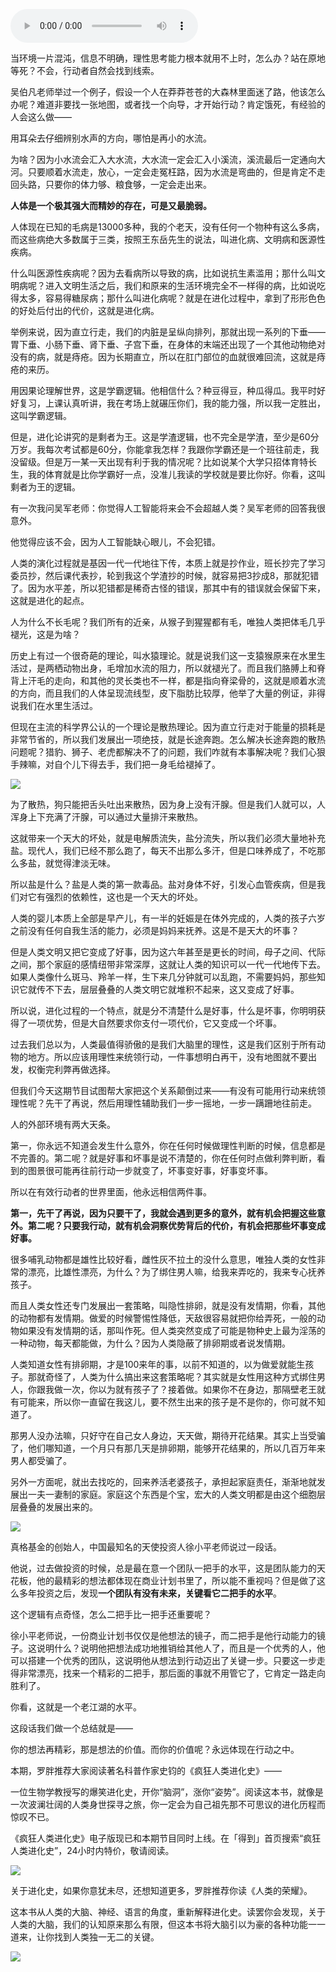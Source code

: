 <audio src="http://igetoss.cdn.igetget.com/mp3/201612/08/201612081641226772024291.mp3" controls="controls">您的浏览器不支持 audio 标签。</audio><p>当环境一片混沌，信息不明确，理性思考能力根本就用不上时，怎么办？站在原地等死？不会，行动者自然会找到线索。</p><p>吴伯凡老师举过一个例子，假设一个人在莽莽苍苍的大森林里面迷了路，他该怎么办呢？难道非要找一张地图，或者找一个向导，才开始行动？肯定饿死，有经验的人会这么做——</p><p>用耳朵去仔细辨别水声的方向，哪怕是再小的水流。</p><p>为啥？因为小水流会汇入大水流，大水流一定会汇入小溪流，溪流最后一定通向大河。只要顺着水流走，放心，一定会走冤枉路，因为水流是弯曲的，但是肯定不走回头路，只要你的体力够、粮食够，一定会走出来。</p><p><b>人体是一个极其强大而精妙的存在，可是又最脆弱。</b></p><p>人体现在已知的毛病是13000多种，我的个老天，没有任何一个物种有这么多病，而这些病绝大多数属于三类，按照王东岳先生的说法，叫进化病、文明病和医源性疾病。</p><p>什么叫医源性疾病呢？因为去看病所以导致的病，比如说抗生素滥用；那什么叫文明病呢？进入文明生活之后，我们和原来的生活环境完全不一样得的病，比如说吃得太多，容易得糖尿病；那什么叫进化病呢？就是在进化过程中，拿到了形形色色的好处后付出的代价，这就是进化病。</p><p>举例来说，因为直立行走，我们的内脏是呈纵向排列，那就出现一系列的下垂——胃下垂、小肠下垂、肾下垂、子宫下垂，在身体的末端还出现了一个其他动物绝对没有的病，就是痔疮。因为长期直立，所以在肛门部位的血就很难回流，这就是痔疮的来历。</p><p>用因果论理解世界，这是学霸逻辑。他相信什么？种豆得豆，种瓜得瓜。我平时好好复习，上课认真听讲，我在考场上就碾压你们，我的能力强，所以我一定胜出，这叫学霸逻辑。</p><p>但是，进化论讲究的是剩者为王。这是学渣逻辑，也不完全是学渣，至少是60分万岁。我每次考试都是60分，你能拿我怎样？我跟你学霸还是一个班往前走，我没留级。但是万一某一天出现有利于我的情况呢？比如说某个大学只招体育特长生，我的体育就是比你学霸好一点，没准儿我读的学校就是要比你好。你看，这叫剩者为王的逻辑。</p><p>有一次我问吴军老师：你觉得人工智能将来会不会超越人类？吴军老师的回答我很意外。</p><p>他觉得应该不会，因为人工智能缺心眼儿，不会犯错。</p><p>人类的演化过程就是基因一代一代地往下传，本质上就是抄作业，班长抄完了学习委员抄，然后课代表抄，轮到我这个学渣抄的时候，就容易把3抄成8，那就犯错了。因为水平差，所以犯错都是稀奇古怪的错误，那其中有的错误就会保留下来，这就是进化的起点。</p><p>人为什么不长毛呢？我们所有的近亲，从猴子到猩猩都有毛，唯独人类把体毛几乎褪光，这是为啥？</p><p>历史上有过一个很奇葩的理论，叫水猿理论。就是说我们这一支猿猴原来在水里生活过，是两栖动物出身，毛增加水流的阻力，所以就褪光了。而且我们胳膊上和脊背上汗毛的走向，和其他的灵长类也不一样，都是指向脊梁骨的，这就是顺着水流的方向，而且我们的人体呈现流线型，皮下脂肪比较厚，他举了大量的例证，非得说我们在水里生活过。</p><p>但现在主流的科学界公认的一个理论是散热理论。因为直立行走对于能量的损耗是非常节省的，所以我们发展出一项绝技，就是长途奔跑。怎么解决长途奔跑的散热问题呢？猎豹、狮子、老虎都解决不了的问题，我们咋就有本事解决呢？我们心狠手辣嘛，对自个儿下得去手，我们把一身毛给褪掉了。</p><img src="https://piccdn.igetget.com/img/201612/08/201612081742382708367545.jpg" /><p>为了散热，狗只能把舌头吐出来散热，因为身上没有汗腺。但是我们人就可以，人浑身上下充满了汗腺，可以通过大量排汗来散热。</p><p>这就带来一个天大的坏处，就是电解质流失，盐分流失，所以我们必须大量地补充盐。现代人，我们已经不那么跑了，每天不出那么多汗，但是口味养成了，不吃那么多盐，就觉得津淡无味。</p><p>所以盐是什么？盐是人类的第一款毒品。盐对身体不好，引发心血管疾病，但是我们对它有强烈的依赖性，这也是一个天大的坏处。</p><p>人类的婴儿本质上全部是早产儿，有一半的妊娠是在体外完成的，人类的孩子六岁之前没有任何自我生活的能力，必须是妈妈来抚养。这是不是天大的坏事？</p><p>但是人类文明又把它变成了好事，因为这六年甚至是更长的时间，母子之间、代际之间，那个家庭的感情纽带非常深厚，这就让人类的知识可以一代一代地传下去。如果人类像什么斑马、羚羊一样，生下来几分钟就可以乱跑，不需要妈妈，那些知识它就传不下去，层层叠叠的人类文明它就堆积不起来，这又变成了好事。</p><p>所以说，进化过程的一个特点，就是分不清楚什么是好事，什么是坏事，你明明获得了一项优势，但是大自然要求你支付一项代价，它又变成一个坏事。</p><p>过去我们总以为，人类最值得骄傲的是我们大脑里的理性，这是我们区别于所有动物的地方。所以应该用理性来统领行动，一件事想明白再干，没有地图就不要出发，权衡完利弊再做选择。</p><p>但我们今天这期节目试图帮大家把这个关系颠倒过来——有没有可能用行动来统领理性呢？先干了再说，然后用理性辅助我们一步一摇地，一步一蹒跚地往前走。</p><p>人的外部环境有两大天条。</p><p>第一，你永远不知道会发生什么意外，你在任何时候做理性判断的时候，信息都是不完善的。第二呢？就是好事和坏事是说不清楚的，你在任何时点做利弊判断，看到的图景很可能再往前行动一步就变了，坏事变好事，好事变坏事。</p><p>所以在有效行动者的世界里面，他永远相信两件事。</p><p><b>第一，先干了再说，因为只要干了，我就会遇到更多的意外，就有机会把握这些意外。第二呢？只要我行动，就有机会洞察优势背后的代价，有机会把那些坏事变成好事。</b></p><p>很多哺乳动物都是雄性比较好看，雌性灰不拉土的没什么意思，唯独人类的女性非常的漂亮，比雄性漂亮，为什么？为了绑住男人嘛，给我来弄吃的，我来专心抚养孩子。</p><p>而且人类女性还专门发展出一套策略，叫隐性排卵，就是没有发情期，你看，其他的动物都有发情期。做爱的时候警惕性降低，天敌很容易就把你给弄死，一般的动物如果没有发情期的话，那叫作死。但人类突然变成了可能是物种史上最为淫荡的一种动物，每天都能做，为什么？因为人类隐蔽了排卵期或者说发情期。</p><p>人类知道女性有排卵期，才是100来年的事，以前不知道的，以为做爱就能生孩子。那就奇怪了，人类为什么搞出来这套策略呢？其实就是女性用这种方式绑住男人，你跟我做一次，你以为就有孩子了？接着做。如果你不在身边，那隔壁老王就有可能来，所以你一直留在我这儿，要不然生出来的孩子是不是你的，你可就不知道了。</p><p>那男人没办法嘛，只好守在自己女人身边，天天做，期待开花结果。其实上当受骗了，他们哪知道，一个月只有那几天是排卵期，能够开花结果的，所以几百万年来男人都受骗了。</p><p>另外一方面呢，就出去找吃的，回来养活老婆孩子，承担起家庭责任，渐渐地就发展出一夫一妻制的家庭。家庭这个东西是个宝，宏大的人类文明都是由这个细胞层层叠叠的发展出来的。</p><img src="https://piccdn.igetget.com/img/201612/08/201612081732533424496034.jpg" /><p>真格基金的创始人，中国最知名的天使投资人徐小平老师说过一段话。</p><p>他说，过去做投资的时候，总是最在意一个团队一把手的水平，这是团队能力的天花板，他的最精彩的想法都体现在商业计划书里了，所以能不重视吗？但是做了这么多年投资之后，发现<b>一个团队有没有未来，关键看它二把手的水平</b>。</p><p>这个逻辑有点奇怪，怎么二把手比一把手还重要呢？</p><p>徐小平老师说，一份商业计划书仅仅是他想法的镜子，而二把手是他行动能力的镜子。这说明什么？说明他把想法成功地推销给其他人了，而且是一个优秀的人，他可以搭建一个优秀的团队，这说明他从想法到行动迈出了关键一步。只要这一步走得非常漂亮，找来一个精彩的二把手，那后面的事就不用管它了，它肯定一路走向胜利了。</p><p>你看，这就是一个老江湖的水平。</p><p>这段话我们做一个总结就是——</p><p>你的想法再精彩，那是想法的价值。而你的价值呢？永远体现在行动之中。</p><p>本期，罗胖推荐大家阅读著名科普作家史钧的《疯狂人类进化史》——</p><p>一位生物学教授写的爆笑进化史，开你“脑洞”，涨你“姿势”。阅读这本书，就像是一次波澜壮阔的人类身世探寻之旅，你一定会为自己祖先那不可思议的进化历程而惊叹不已。</p><p>《疯狂人类进化史》电子版现已和本期节目同时上线。在「得到」首页搜索“疯狂人类进化史”，24小时内特价，敬请阅读。</p><img src="https://piccdn.igetget.com/img/201612/09/201612091341129919973988.png" /><p> 关于进化史，如果你意犹未尽，还想知道更多，罗胖推荐你读《人类的荣耀》。</p><p>这本书从人类的大脑、神经、语言的角度，重新解释进化史。读罢你会发现，关于人类的大脑，我们的认知原来那么有限，但这本书将大脑引以为豪的各种功能一一道来，让你找到人类独一无二的关键。 </p><img src="https://piccdn.igetget.com/img/201612/08/201612081817198527346465.jpg" />